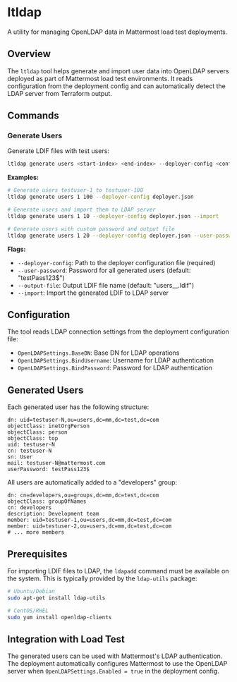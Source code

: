 # ltldap

A utility for managing OpenLDAP data in Mattermost load test deployments.

## Overview

The `ltldap` tool helps generate and import user data into OpenLDAP servers deployed as part of Mattermost load test environments. It reads configuration from the deployment config and can automatically detect the LDAP server from Terraform output.

## Commands

### Generate Users

Generate LDIF files with test users:

```bash
ltldap generate users <start-index> <end-index> --deployer-config <config-file> [flags]
```

**Examples:**

```bash
# Generate users testuser-1 to testuser-100
ltldap generate users 1 100 --deployer-config deployer.json

# Generate users and import them to LDAP server
ltldap generate users 1 10 --deployer-config deployer.json --import

# Generate users with custom password and output file
ltldap generate users 1 20 --deployer-config deployer.json --user-password "mypass123" --output-file custom_users.ldif --import
```

**Flags:**
- `--deployer-config`: Path to the deployer configuration file (required)
- `--user-password`: Password for all generated users (default: "testPass123$")
- `--output-file`: Output LDIF file name (default: "users_<start>_<end>.ldif")
- `--import`: Import the generated LDIF to LDAP server

## Configuration

The tool reads LDAP connection settings from the deployment configuration file:

- `OpenLDAPSettings.BaseDN`: Base DN for LDAP operations
- `OpenLDAPSettings.BindUsername`: Username for LDAP authentication
- `OpenLDAPSettings.BindPassword`: Password for LDAP authentication

## Generated Users

Each generated user has the following structure:

```ldif
dn: uid=testuser-N,ou=users,dc=mm,dc=test,dc=com
objectClass: inetOrgPerson
objectClass: person
objectClass: top
uid: testuser-N
cn: testuser-N
sn: User
mail: testuser-N@mattermost.com
userPassword: testPass123$
```

All users are automatically added to a "developers" group:

```ldif
dn: cn=developers,ou=groups,dc=mm,dc=test,dc=com
objectClass: groupOfNames
cn: developers
description: Development team
member: uid=testuser-1,ou=users,dc=mm,dc=test,dc=com
member: uid=testuser-2,ou=users,dc=mm,dc=test,dc=com
# ... more members
```

## Prerequisites

For importing LDIF files to LDAP, the `ldapadd` command must be available on the system. This is typically provided by the `ldap-utils` package:

```bash
# Ubuntu/Debian
sudo apt-get install ldap-utils

# CentOS/RHEL
sudo yum install openldap-clients
```

## Integration with Load Test

The generated users can be used with Mattermost's LDAP authentication. The deployment automatically configures Mattermost to use the OpenLDAP server when `OpenLDAPSettings.Enabled = true` in the deployment config.